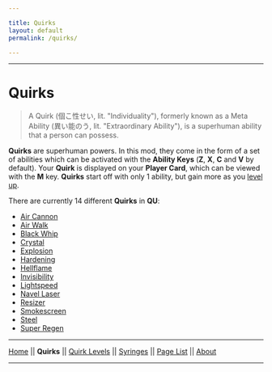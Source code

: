 ```yaml
---

title: Quirks
layout: default
permalink: /quirks/

---
```

---

# Quirks

> A Quirk (個こ性せい, lit. "Individuality"), formerly known as a Meta Ability (異い能のう, lit. "Extraordinary Ability"), is a superhuman ability that a person can possess.

**Quirks** are superhuman powers. In this mod, they come in the form of a set of abilities which can be activated with the **Ability Keys** (**Z**, **X**, **C** and **V** by default). Your **Quirk** is displayed on your **Player Card**, which can be viewed with the **M** key. **Quirks** start off with only 1 ability, but gain more as you [level up](./Quirk-Levels).

There are currently 14 different **Quirks** in **QU**:
* [Air Cannon](./Air-Cannon)
* [Air Walk](./Air-Walk)
* [Black Whip](./Black-Whip)
* [Crystal](./Crystal)
* [Explosion](./Explosion)
* [Hardening](./Hardening)
* [Hellflame](./Hellflame)
* [Invisibility](./Invisibility)
* [Lightspeed](./Lightspeed)
* [Navel Laser](./Navel-Laser)
* [Resizer](./Resizer)
* [Smokescreen](./Smokescreen)
* [Steel](./Steel)
* [Super Regen](./Super-Regen)

---
[Home](/wiki/index.html) || **Quirks** || [Quirk Levels](/wiki/quirk-levels) || [Syringes](/wiki/syringes) || [Page List](/wiki/pages) || [About](/wiki/about)

---
 
